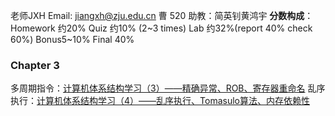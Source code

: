  老师JXH Email: jiangxh@zju.edu.cn 曹 520 助教：简英钊黄鸿宇
**分数构成**：
Homework 约20% Quiz 约10% (2~3 times) Lab 约32%(report 40% check 60%)  Bonus5~10%  Final 40%


### Chapter 3
多周期指令：[计算机体系结构学习（3）——精确异常、ROB、寄存器重命名](https://zhuanlan.zhihu.com/p/561136976)
乱序执行：[计算机体系结构学习（4）——乱序执行、Tomasulo算法、内存依赖性](https://zhuanlan.zhihu.com/p/561309309)
